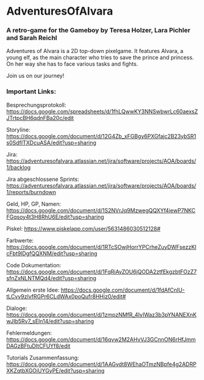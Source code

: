 # AdventuresOfAlvara
### A retro-game for the Gameboy by Teresa Holzer, Lara Pichler and Sarah Reichl

Adventures of Alvara is a 2D top-down pixelgame. It features Alvara, a young elf, as the main character who tries to save the prince and princess. On her way she has to face various tasks and fights.

Join us on our journey!

### Important Links:
Besprechungsprotokoll: 
https://docs.google.com/spreadsheets/d/1fhLQwwKY3NNSwbwrLc60aexsZJTrtpcBH6qdnFBa20c/edit

Storyline: 
https://docs.google.com/document/d/12G4Zb_xFGBgy6PXGfajc2B23ybSR1s0SdfITXDcuASA/edit?usp=sharing

Jira: 
https://adventuresofalvara.atlassian.net/jira/software/projects/AOA/boards/1/backlog

Jira abgeschlossene Sprints: 
https://adventuresofalvara.atlassian.net/jira/software/projects/AOA/boards/1/reports/burndown

Geld, HP, GP, Namen: 
https://docs.google.com/document/d/1S2NVrJq9MzwegQQXYf4iewP7NKCFGqsoy4t3H8RhU6E/edit?usp=sharing

Piskel: 
https://www.piskelapp.com/user/5631486030512128#

Farbwerte:
https://docs.google.com/document/d/1RTcSOwjHorrYPCrheZuyDWFsezzKIcFbt9lDgfQQXNM/edit?usp=sharing

Code Dokumentation:
https://docs.google.com/document/d/1FqRiAyZOU6jQODA2ztfEkgzbtFOzZ7sfnZxNLNTMQd4/edit?usp=sharing

Allgemein erste Idee: 
https://docs.google.com/document/d/1fdAfCnIU-tLCvv9zlvfRGPr6CLdWAx0poQufr8HHiz0/edit#

Dialoge: 
https://docs.google.com/document/d/1zmpzNMfR_4IyIWaz3b3pYNANEXnKwJIb5Rv7_sEIn14/edit?usp=sharing

Fehlermeldungen: 
https://docs.google.com/document/d/16qvw2M2AHvVJ3GCnnON6rHfJmmDAGzBFtuDItCFUYf8/edit 

Tutorials Zusammenfassung: 
https://docs.google.com/document/d/1AAGvdt8WEhaOTmzNBpfe4g2ADRPXKZqtbXGOiUYGyPE/edit?usp=sharing



